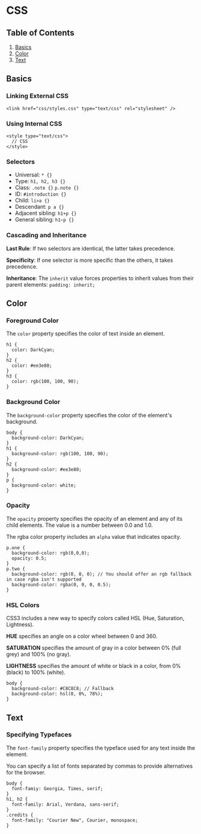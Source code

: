 # CSS

## Table of Contents
1. [Basics](#basics)
2. [Color](#color)
3. [Text](#text)

## Basics <a name="basics"></a>

### Linking External CSS

```
<link href="css/styles.css" type="text/css" rel="stylesheet" />
```

### Using Internal CSS

```
<style type="text/css">
  // CSS
</style>
```

### Selectors

* Universal: `* {}`
* Type: `h1, h2, h3 {}`
* Class: `.note {}` `p.note {}`
* ID: `#introduction {}`
* Child: `li>a {}`
* Descendant: `p a {}`
* Adjacent sibling: `h1+p {}`
* General sibling: `h1~p {}`

### Cascading and Inheritance

**Last Rule**: If two selectors are identical, the latter takes precedence.

**Specificity**: If one selector is more specific than the others, it takes precedence.

**Inheritance**: The `inherit` value forces properties to inherit values from their parent elements: `padding: inherit;`

## Color <a name="color"></a>

### Foreground Color

The `color` property specifies the color of text inside an element.

```
h1 {
  color: DarkCyan;
}
h2 {
  color: #ee3e80;
}
h3 {
  color: rgb(100, 100, 90);
}
```

### Background Color

The `background-color` property specifies the color of the element's background.

```
body {
  background-color: DarkCyan;
}
h1 {
  background-color: rgb(100, 100, 90);
}
h2 {
  background-color: #ee3e80;
}
p {
  background-color: white;
}
```
### Opacity

The `opacity` property specifies the opacity of an element and any of its child elements. The value is a number between 0.0 and 1.0.

The rgba color property includes an `alpha` value that indicates opacity.

```
p.one {
  background-color: rgb(0,0,0);
  opacity: 0.5;
}
p.two {
  background-color: rgb(0, 0, 0); // You should offer an rgb fallback in case rgba isn't supported
  background-color: rgba(0, 0, 0, 0.5);
}
```

### HSL Colors

CSS3 includes a new way to specify colors called HSL (Hue, Saturation, Lightness).

**HUE** specifies an angle on a color wheel between 0 and 360.

**SATURATION** specifies the amount of gray in a color between 0% (full grey) and 100% (no gray).

**LIGHTNESS** specifies the amount of white or black in a color, from 0% (black) to 100% (white).

```
body {
  background-color: #C8C8C8; // Fallback
  background-color: hsl(0, 0%, 78%);
}
```

## Text <a name="text"></a>

### Specifying Typefaces

The `font-family` property specifies the typeface used for any text inside the element.

You can specify a list of fonts separated by commas to provide alternatives for the browser.

```
body {
  font-famiy: Georgia, Times, serif;
}
h1, h2 {
  font-family: Arial, Verdana, sans-serif;
}
.credits {
  font-family: "Courier New", Courier, monospace;
}
```
